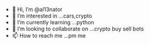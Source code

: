 - 👋 Hi, I’m @al13nator
- 👀 I’m interested in ...cars,crypto
- 🌱 I’m currently learning ...python
- 💞️ I’m looking to collaborate on ...crypto buy sell bots
- 📫 How to reach me ...pm me

<!---
al13nator/al13nator is a ✨ special ✨ repository because its `README.md` (this file) appears on your GitHub profile.
You can click the Preview link to take a look at your changes.
--->
